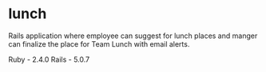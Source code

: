 # lunch
Rails application where employee can suggest for lunch places and manger can finalize the place for Team Lunch with email alerts.

Ruby - 2.4.0
Rails - 5.0.7
